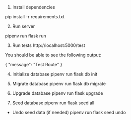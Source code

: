 1. Install dependencies

pip install -r requirements.txt

2. Run server

pipenv run flask run  

3. Run tests
http://localhost:5000/test

You should be able to see the following output:

{
  "message": "Test Route"
}

4. Initialize database
pipenv run flask db init

5. Migrate database
pipenv run flask db migrate

6. Upgrade database
pipenv run flask upgrade

7. Seed database
pipenv run flask seed all

* Undo seed data (if needed)
pipenv run flask seed undo
